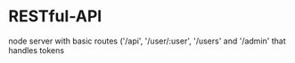 # RESTful-API
node server with basic routes ('/api', '/user/:user', '/users' and '/admin' that handles tokens
